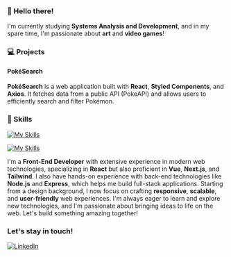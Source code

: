 ### 👋 Hello there!

I'm currently studying **Systems Analysis and Development**, and in my spare time, I'm passionate about **art** and **video games**!

### 💻 Projects

#### PokéSearch
**PokéSearch** is a web application built with **React**, **Styled Components**, and **Axios**. It fetches data from a public API (PokeAPI) and allows users to efficiently search and filter Pokémon.

### 🚀 Skills
[![My Skills](https://skillicons.dev/icons?i=js,ts,html,css)](https://skillicons.dev)

[![My Skills](https://skillicons.dev/icons?i=react,vue,nextjs,styledcomponents,tailwind,nodejs,express,npm)](https://skillicons.dev)


I'm a **Front-End Developer** with extensive experience in modern web technologies, specializing in **React** but also proficient in **Vue**, **Next.js**, and **Tailwind**. I also have hands-on experience with back-end technologies like **Node.js** and **Express**, which helps me build full-stack applications. Starting from a design background, I now focus on crafting **responsive**, **scalable**, and **user-friendly** web experiences. I'm always eager to learn and explore new technologies, and I'm passionate about bringing ideas to life on the web. Let's build something amazing together!

### Let's stay in touch!

<div>
  <a href="https://www.linkedin.com/in/mateuswerneck/" target="_blank">
  <img src="https://img.shields.io/badge/-LinkedIn-%230077B5?style=for-the-badge&logo=linkedin&logoColor=white" alt="LinkedIn">
  </a>
</div>

<!---
Mwrnk/Mwrnk is a ✨ special ✨ repository because its `README.md` (this file) appears on your GitHub profile.
You can click the Preview link to take a look at your changes.
--->
